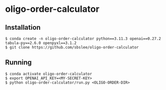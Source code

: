# oligo-order-calculator

## Installation

```
$ conda create -n oligo-order-calculator python==3.11.3 openai==0.27.2 tabula-py==2.6.0 openpyxl==3.1.2
$ git clone https://github.com/sbslee/oligo-order-calculator
```

## Running 

```
$ conda activate oligo-order-calculator
$ export OPENAI_API_KEY=<MY-SECRET-KEY>
$ python oligo-order-calculator/run.py <OLIGO-ORDER-DIR>
```
